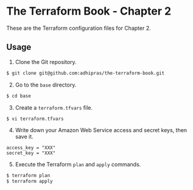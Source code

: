 # The Terraform Book - Chapter 2

These are the Terraform configuration files for Chapter 2.

## Usage

1. Clone the Git repository.
```sh
$ git clone git@github.com:adhipras/the-terraform-book.git
```

2. Go to the `base` directory.
```sh
$ cd base
```

3. Create a `terraform.tfvars` file.
```sh
$ vi terraform.tfvars
```

4. Write down your Amazon Web Service access and secret keys, then save it.
```
access_key = "XXX"
secret_key = "XXX"
```

5. Execute the Terraform `plan` and `apply` commands.
```sh
$ terraform plan
$ terraform apply
```
